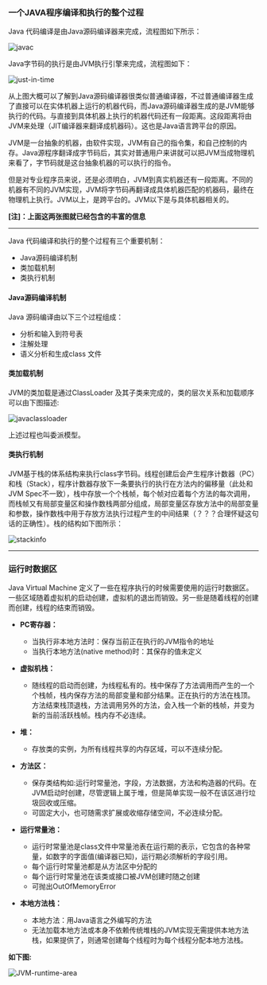 ### 一个JAVA程序编译和执行的整个过程

Java 代码编译是由Java源码编译器来完成，流程图如下所示：

![javac](E:\Files\LearnNotes\img_src\javadebug.gif)

Java字节码的执行是由JVM执行引擎来完成，流程图如下：

![just-in-time](E:\Files\LearnNotes\img_src\jvmdebug.gif)

从上图大概可以了解到Java源码编译器很类似普通编译器，不过普通编译器生成了直接可以在实体机器上运行的机器代码，而Java源码编译器生成的是JVM能够执行的代码。与直接到具体机器上执行的机器代码还有一段距离。这段距离将由JVM来处理（JIT编译器来翻译成机器码）。这也是Java语言跨平台的原因。

JVM是一台抽象的机器，由软件实现，JVM有自己的指令集，和自己控制的内存。Java源程序翻译成字节码后，其实对普通用户来讲就可以把JVM当成物理机来看了，字节码就是这台抽象机器的可以执行的指令。

但是对专业程序员来说，还是必须明白，JVM到真实机器还有一段距离。不同的机器有不同的JVM实现，JVM将字节码再翻译成具体机器匹配的机器码，最终在物理机上执行。JVM以上，是跨平台的。JVM以下是与具体机器相关的。

**[注]：上面这两张图就已经包含的丰富的信息**

----

Java 代码编译和执行的整个过程有三个重要机制：

* Java源码编译机制
* 类加载机制
* 类执行机制



#### Java源码编译机制

Java 源码编译由以下三个过程组成：

-  分析和输入到符号表
- 注解处理
- 语义分析和生成class 文件

#### 类加载机制

JVM的类加载是通过ClassLoader 及其子类来完成的，类的层次关系和加载顺序可以由下图描述:

![javaclassloader](E:\Files\LearnNotes\img_src\jvmclass.gif)

上述过程也叫委派模型。

#### 类执行机制

JVM基于栈的体系结构来执行class字节码。线程创建后会产生程序计数器（PC）和栈（Stack），程序计数器存放下一条要执行的执行在方法内的偏移量（此处和JVM Spec不一致），栈中存放一个个栈帧，每个帧对应着每个方法的每次调用，而栈帧又有局部变量区和操作数栈两部分组成，局部变量区存放方法中的局部变量和参数，操作数栈中用于存放方法执行过程产生的中间结果（？？？合理怀疑这句话的正确性）。栈的结构如下图所示：

![stackinfo](E:\Files\LearnNotes\img_src\classrun.gif)

---

### 运行时数据区

Java Virtual Machine 定义了一些在程序执行的时候需要使用的运行时数据区。一些区域随着虚拟机的启动创建，虚拟机的退出而销毁。另一些是随着线程的创建而创建，线程的结束而销毁。

- **PC寄存器：**
  - 当执行非本地方法时：保存当前正在执行的JVM指令的地址
  - 当执行本地方法(native method)时：其保存的值未定义
  
- **虚拟机栈：**
  - 随线程的启动而创建，为线程私有的。栈中保存了方法调用而产生的一个个栈帧，栈内保存方法的局部变量和部分结果。正在执行的方法在栈顶。方法结束栈顶退栈，方法调用另外的方法，会入栈一个新的栈帧，并变为新的当前活跃栈帧。栈内存不必连续。
  
- **堆：**
  - 存放类的实例，为所有线程共享的内存区域，可以不连续分配。
  
- **方法区：**
  - 保存类结构如:运行时常量池，字段，方法数据，方法和构造器的代码。在JVM启动时创建，尽管逻辑上属于堆，但是简单实现一般不在该区进行垃圾回收或压缩。
  - 可固定大小，也可随需求扩展或收缩存储空间，不必连续分配。
  
- **运行常量池：**
  - 运行时常量池是class文件中常量池表在运行期的表示，它包含的各种常量，如数字的字面值(编译器已知)，运行期必须解析的字段引用。
  - 每个运行时常量池都是从方法区中分配的
  - 每个运行时常量池在该类或接口被JVM创建时随之创建
  - 可抛出OutOfMemoryError
  
- **本地方法栈：**
  - 本地方法：用Java语言之外编写的方法
  - 无法加载本地方法或本身不依赖传统堆栈的JVM实现无需提供本地方法栈，如果提供了，则通常创建每个线程时为每个线程分配本地方法栈。



**如下图:**

![JVM-runtime-area](E:\Files\LearnNotes\img_src\JVM-runtime-data-area.webp)
